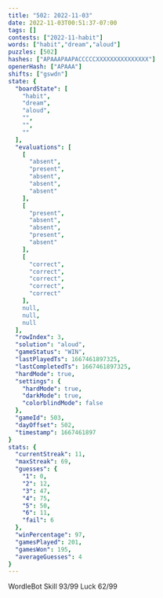 ```yaml
---
title: "502: 2022-11-03"
date: 2022-11-03T00:51:37-07:00
tags: []
contests: ["2022-11-habit"]
words: ["habit","dream","aloud"]
puzzles: [502]
hashes: ["APAAAPAAPACCCCCXXXXXXXXXXXXXXX"]
openerHash: ["APAAA"]
shifts: ["gswdn"]
state: {
  "boardState": [
    "habit",
    "dream",
    "aloud",
    "",
    "",
    ""
  ],
  "evaluations": [
    [
      "absent",
      "present",
      "absent",
      "absent",
      "absent"
    ],
    [
      "present",
      "absent",
      "absent",
      "present",
      "absent"
    ],
    [
      "correct",
      "correct",
      "correct",
      "correct",
      "correct"
    ],
    null,
    null,
    null
  ],
  "rowIndex": 3,
  "solution": "aloud",
  "gameStatus": "WIN",
  "lastPlayedTs": 1667461897325,
  "lastCompletedTs": 1667461897325,
  "hardMode": true,
  "settings": {
    "hardMode": true,
    "darkMode": true,
    "colorblindMode": false
  },
  "gameId": 503,
  "dayOffset": 502,
  "timestamp": 1667461897
}
stats: {
  "currentStreak": 11,
  "maxStreak": 69,
  "guesses": {
    "1": 0,
    "2": 12,
    "3": 47,
    "4": 75,
    "5": 50,
    "6": 11,
    "fail": 6
  },
  "winPercentage": 97,
  "gamesPlayed": 201,
  "gamesWon": 195,
  "averageGuesses": 4
}
---
```

<!-- more -->
WordleBot
Skill 93/99
Luck 62/99
